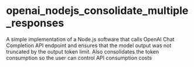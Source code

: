 # openai_nodejs_consolidate_multiple_responses
A simple implementation of a Node.js software that calls OpenAI Chat Completion API endpoint and ensures that the model output was not truncated by the output token limit. Also consolidates the token consumption so the user can control API consumption costs
